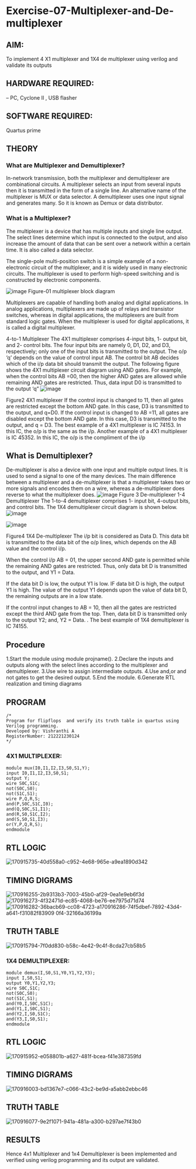 # Exercise-07-Multiplexer-and-De-multiplexer
## AIM: 
To implement 4 X1 multiplexer and 1X4 de multiplexer using verilog and validate its outputs
## HARDWARE REQUIRED:  
– PC, Cyclone II , USB flasher
## SOFTWARE REQUIRED:   
Quartus prime
## THEORY 

### What are Multiplexer and Demultiplexer?
In-network transmission, both the multiplexer and demultiplexer are combinational circuits. A multiplexer selects an input from several inputs then it is transmitted in the form of a single line. An alternative name of the multiplexer is MUX or data selector. A demultiplexer uses one input signal and generates many. So it is known as Demux or data distributor.

### What is a Multiplexer?
The multiplexer is a device that has multiple inputs and single line output. The select lines determine which input is connected to the output, and also increase the amount of data that can be sent over a network within a certain time. It is also called a data selector.

The single-pole multi-position switch is a simple example of a non-electronic circuit of the multiplexer, and it is widely used in many electronic circuits. The multiplexer is used to perform high-speed switching and is constructed by electronic components.

![image](https://user-images.githubusercontent.com/36288975/170912485-73c395c7-23c0-4e78-a53d-a2f0d07d9662.png)
          Figure-01 multiplexer block diagram 

Multiplexers are capable of handling both analog and digital applications. In analog applications, multiplexers are made up of relays and transistor switches, whereas in digital applications, the multiplexers are built from standard logic gates. When the multiplexer is used for digital applications, it is called a digital multiplexer.

4-to-1 Multiplexer
The 4X1 multiplexer comprises 4-input bits, 1- output bit, and 2- control bits. The four input bits are namely 0, D1, D2, and D3, respectively; only one of the input bits is transmitted to the output. The o/p ‘q’ depends on the value of control input AB. The control bit AB decides which of the i/p data bit should transmit the output. The following figure shows the 4X1 multiplexer circuit diagram using AND gates. For example, when the control bits AB =00, then the higher AND gates are allowed while remaining AND gates are restricted. Thus, data input D0 is transmitted to the output ‘q”
![image](https://user-images.githubusercontent.com/36288975/170912568-3598c60a-5035-41f3-b0c4-ccedba13aca5.png)


Figure2 4X1 multiplexer 
If the control input is changed to 11, then all gates are restricted except the bottom AND gate. In this case, D3 is transmitted to the output, and q=D0. If the control input is changed to AB =11, all gates are disabled except the bottom AND gate. In this case, D3 is transmitted to the output, and q = D3. The best example of a 4X1 multiplexer is IC 74153. In this IC, the o/p is the same as the i/p. Another example of a 4X1 multiplexer is IC 45352. In this IC, the o/p is the compliment of the i/p


## What is Demultiplexer?
De-multiplexer is also a device with one input and multiple output lines. It is used to send a signal to one of the many devices. The main difference between a multiplexer and a de-multiplexer is that a multiplexer takes two or more signals and encodes them on a wire, whereas a de-multiplexer does reverse to what the multiplexer does.
![image](https://user-images.githubusercontent.com/36288975/170912606-a30e4b74-1726-4430-b245-2c3c3d9c232d.png)
Figure 3 De-multiplexer 
1-4 Demultiplexer
The 1-to-4 demultiplexer comprises 1- input bit, 4-output bits, and control bits. The 1X4 demultiplexer circuit diagram is shown below.![image](https://user-images.githubusercontent.com/36288975/170912683-00fb746a-1d45-4023-91d1-3a70b841073c.png)

![image](https://user-images.githubusercontent.com/36288975/170912741-7cbd52af-7e0d-4be3-b5c6-6fb9c4eca7c9.png)

Figure4 1X4 De-multiplexer 
The i/p bit is considered as Data D. This data bit is transmitted to the data bit of the o/p lines, which depends on the AB value and the control i/p.

When the control i/p AB = 01, the upper second AND gate is permitted while the remaining AND gates are restricted. Thus, only data bit D is transmitted to the output, and Y1 = Data.

If the data bit D is low, the output Y1 is low. IF data bit D is high, the output Y1 is high. The value of the output Y1 depends upon the value of data bit D, the remaining outputs are in a low state.

If the control input changes to AB = 10, then all the gates are restricted except the third AND gate from the top. Then, data bit D is transmitted only to the output Y2; and, Y2 = Data. . The best example of 1X4 demultiplexer is IC 74155.
 
## Procedure
1.Start the module using module projname().
2.Declare the inputs and outputs along with the select lines according to the multiplexer and demultiplexer.
3.Use wire to assign intermediate outputs.
4.Use and,or and not gates to get the desired output.
5.End the module.
6.Generate RTL realization and timing diagrams

## PROGRAM 
```
/*
Program for flipflops  and verify its truth table in quartus using Verilog programming.
Developed by: Vishranthi A
RegisterNumber: 212221230124
*/
```
### 4X1 MULTIPLEXER:
```
module mux(I0,I1,I2,I3,S0,S1,Y);
input I0,I1,I2,I3,S0,S1;
output Y;
wire S0C,S1C;
not(S0C,S0);
not(S1C,S1);
wire P,Q,R,S;
and(P,S0C,S1C,I0);
and(Q,S0C,S1,I1);
and(R,S0,S1C,I2);
and(S,S0,S1,I3);
or(Y,P,Q,R,S);
endmodule
```
## RTL LOGIC
![170915735-40d558a0-c952-4e68-965e-a9ea1890d342](https://user-images.githubusercontent.com/93427278/170941003-4096d9f6-a553-4b38-83fe-185a30a08d0a.png)

## TIMING DIGRAMS 
![170916255-2b9313b3-7003-45b0-af29-0ea1e9eb6f3d](https://user-images.githubusercontent.com/93427278/170941098-e096f44b-f6ac-47e3-8838-4824ccee2886.png)
![170916273-4f32471d-ec85-4068-be76-ee7975d71d74](https://user-images.githubusercontent.com/93427278/170941114-32908a29-9996-42a8-a199-476186b9cc61.png)
![170916282-36bacb69-cc08-4723-a![170916286-74f5dbef-7892-43d4-a641-f31082f83909](https://user-images.githubusercontent.com/93427278/170941175-0b73177d-f95d-410c-a960-6569f32f14a1.png)
0f4-32166a36199a](https://user-images.githubusercontent.com/93427278/170941133-8f11b1bd-4e36-48c5-9e36-4c41c08fdf4a.png)

## TRUTH TABLE 
![170915794-7f0dd830-b58c-4e42-9c4f-8cda27cb58b5](https://user-images.githubusercontent.com/93427278/170941232-ca344308-cd3e-4d7b-89b2-ea0c263f5fe1.png)

### 1X4 DEMULTIPLEXER:
```
module demux(I,S0,S1,Y0,Y1,Y2,Y3);
input I,S0,S1;
output Y0,Y1,Y2,Y3;
wire S0C,S1C;
not(S0C,S0);
not(S1C,S1);
and(Y0,I,S0C,S1C);
and(Y1,I,S0C,S1);
and(Y2,I,S0,S1C);
and(Y3,I,S0,S1);
endmodule
```

## RTL LOGIC  
![170915952-e058801b-a627-481f-bcea-f41e387359fd](https://user-images.githubusercontent.com/93427278/170941394-06d8504a-4516-4281-aa2d-51967e8a995d.png)

## TIMING DIGRAMS  
![170916003-bd1367e7-c066-43c2-be9d-a5abb2ebbc46](https://user-images.githubusercontent.com/93427278/170941435-9fc58d3e-a1a0-4d83-8175-9597e4be8bf1.png)

## TRUTH TABLE 
![170916077-9e2f1071-941a-481a-a300-b297ae7f43b0](https://user-images.githubusercontent.com/93427278/170941466-d2d32783-7b8f-4b13-88b6-fff20dcb9e13.png)

## RESULTS 
Hence 4x1 Multiplexer and 1x4 Demultiplexer is been implemented and verified using verilog programming and its output are validated.
